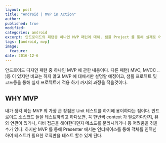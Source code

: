 ```yaml
---
layout: post
title: "Android | MVP in Action"
author:
published: true
modified:
categories: android
excerpt: 안드로이드의 패턴중 하나인 MVP 패턴에 대해. 샘플 Project 를 통해 실제로 어떻게 사용하는지 살펴 보자. BaseView, BasePresenter 등을 만들고 라이프사이클에 맞추어 동작하도록 하자.
tags: [android, mvp]
image:
  feature:
date: 2016-12-6
---
```

안드로이드 디자인 패턴 중 하나인 MVP 에 관한 내용이다. 다른 패턴( MVC, MVCC .. )등 이 있지만 비교는 하지 않고 MVP 에 대해서만 설명할 예정이고, 샘플 프로젝트 및 코드등을 통해 실제 프로젝트에 적용 하기 까지의 과정을 적을것이다.  

## WHY MVP
내가 생각 하는 MVP 의 가장 큰 장점은 Unit 테스트를 하기에 용이하다는 점이다. 안드로이드 소스코드 들을 테스트하려고 하다보면, 꼭 한번씩 context 가 필요하다던지, 뷰와 연관이 있거나, 디비 접근을 해야한다던지 메소드를 분리시키거나 등 어려움을 겪을수가 있다. 하지만 MVP 를 통해 Presenter 에서는 인터페이스를 통해 객체를 인젝션 하여 테스트가 필요한 로직만을 테스트 할수 있게 된다.
